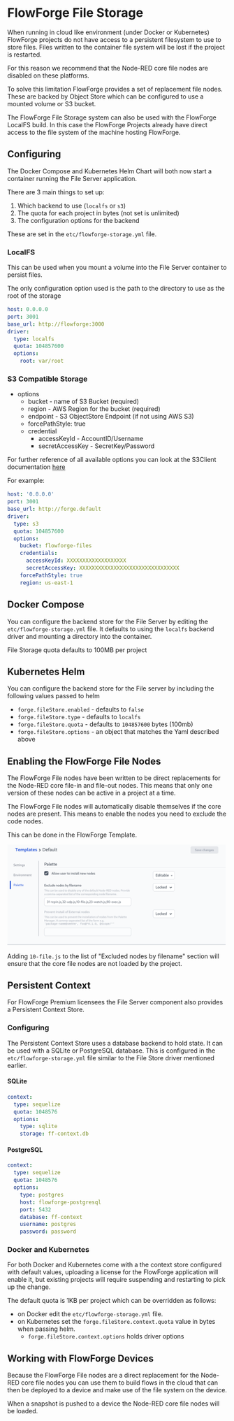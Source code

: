 # FlowForge File Storage

When running in cloud like environment (under Docker or Kubernetes)
FlowForge projects do not have access to a persistent filesystem to 
use to store files. Files written to the container file system will 
be lost if the project is restarted.

For this reason we recommend that the Node-RED core file nodes are
disabled on these platforms.

To solve this limitation FlowForge provides a set of replacement
file nodes. These are backed by Object Store which can be configured
to use a mounted volume or S3 bucket.

The FlowForge File Storage system can also be used with the FlowForge
LocalFS build. In this case the FlowForge Projects already have
direct access to the file system of the machine hosting FlowForge.

## Configuring

The Docker Compose and Kubernetes Helm Chart will both now start a 
container running the File Server application.

There are 3 main things to set up:

 1. Which backend to use (`localfs` or `s3`)
 2. The quota for each project in bytes (not set is unlimited)
 3. The configuration options for the backend

These are set in the `etc/flowforge-storage.yml` file.
### LocalFS

This can be used when you mount a volume into the File Server container
to persist files.

The only configuration option used is the path to the directory to use
as the root of the storage

```yaml
host: 0.0.0.0
port: 3001
base_url: http://flowforge:3000
driver:
  type: localfs
  quota: 104857600
  options:
    root: var/root
```

### S3 Compatible Storage

- options
    - bucket - name of S3 Bucket (required)
    - region - AWS Region for the bucket (required)
    - endpoint - S3 ObjectStore Endpoint (if not using AWS S3)
    - forcePathStyle: true
    - credential
        - accessKeyId - AccountID/Username
        - secretAccessKey - SecretKey/Password

For further reference of all available options you can look at the S3Client documentation [here](https://docs.aws.amazon.com/AWSJavaScriptSDK/v3/latest/clients/client-s3/interfaces/s3clientconfig.html)

For example:

```yaml
host: '0.0.0.0'
port: 3001
base_url: http://forge.default
driver:
  type: s3
  quota: 104857600
  options:
    bucket: flowforge-files
    credentials:
      accessKeyId: XXXXXXXXXXXXXXXXXXX
      secretAccessKey: XXXXXXXXXXXXXXXXXXXXXXXXXXXXXXXX
    forcePathStyle: true
    region: us-east-1
```

## Docker Compose

You can configure the backend store for the File Server by editing the 
`etc/flowforge-storage.yml` file. It defaults to using the `localfs` 
backend driver and mounting a directory into the container.

File Storage quota defaults to 100MB per project

## Kubernetes Helm

You can configure the backend store for the File server by including 
the following values passed to helm

- `forge.fileStore.enabled` - defaults to `false`
- `forge.fileStore.type` - defaults to `localfs`
- `forge.fileStore.quota` - defaults to `104857600` bytes (100mb)
- `forge.fileStore.options` - an object that matches the Yaml described above

## Enabling the FlowForge File Nodes

The FlowForge File nodes have been written to be direct replacements
for the Node-RED core file-in and file-out nodes. This means that only 
one version of these nodes can be active in a project at a time.

The FlowForge File nodes will automatically disable themselves if the 
core nodes are present. This means to enable the nodes you need to 
exclude the code nodes.

This can be done in the FlowForge Template.

<img src="../images/file-node-template.png" width=500 />

Adding `10-file.js` to the list of "Excluded nodes by filename" section will ensure that the core file nodes are not loaded by the project.

## Persistent Context

For FlowForge Premium licensees the File Server component also provides a Persistent Context Store.

### Configuring 

The Persistent Context Store uses a database backend to hold state. It can be used with a SQLite or PostgreSQL database.
This is configured in the `etc/flowforge-storage.yml` file similar to the File Store driver mentioned earlier.

#### SQLite

```yaml
context:
  type: sequelize
  quota: 1048576
  options:
    type: sqlite
    storage: ff-context.db
```

#### PostgreSQL

```yaml
context:
  type: sequelize
  quota: 1048576
  options:
    type: postgres
    host: flowforge-postgresql
    port: 5432
    database: ff-context
    username: postgres
    password: password
```

### Docker and Kubernetes

For both Docker and Kubernetes come with a the context store configured with default values, uploading 
a license for the FlowForge application will enable it, but existing projects will require suspending 
and restarting to pick up the change.

The default quota is 1KB per project which can be overridden as follows:

- on Docker edit the `etc/flowforge-storage.yml` file.
- on Kubernetes set the `forge.fileStore.context.quota` value in bytes when passing helm.
    - `forge.fileStore.context.options` holds driver options

## Working with FlowForge Devices

Because the FlowForge File nodes are a direct replacement for the
Node-RED core file nodes you can use them to build flows
in the cloud that can then be deployed to a device and make use of 
the file system on the device.

When a snapshot is pushed to a device the Node-RED core file nodes 
will be loaded.